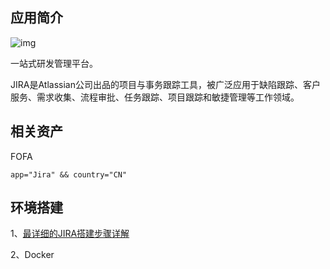 ## 应用简介

![img](favicon.ico)

一站式研发管理平台。

JIRA是Atlassian公司出品的项目与事务跟踪工具，被广泛应用于缺陷跟踪、客户服务、需求收集、流程审批、任务跟踪、项目跟踪和敏捷管理等工作领域。

## 相关资产

FOFA

```http
app="Jira" && country="CN"
```

## 环境搭建

1、[最详细的JIRA搭建步骤详解](https://blog.csdn.net/baidu_38803985/article/details/105753111)

2、Docker